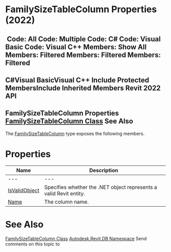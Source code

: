 # FamilySizeTableColumn Properties (2022)

﻿
 Code: All Code: Multiple Code: C# Code: Visual Basic Code: Visual C++  Members: Show All Members: Filtered Members: Filtered Members: Filtered   
---  
C#Visual BasicVisual C++
Include Protected MembersInclude Inherited Members
Revit 2022 API  
---  
FamilySizeTableColumn Properties  
[FamilySizeTableColumn Class](2442ffe1-07cf-3c1d-c4c1-033eb3bd681e.md "FamilySizeTableColumn Class") See Also  
---  
The [FamilySizeTableColumn](2442ffe1-07cf-3c1d-c4c1-033eb3bd681e.md "FamilySizeTableColumn Class") type exposes the following members.
# Properties
| Name | Description |
| --- | --- |
| --- | --- | --- |
| [IsValidObject](a7748cc1-ed8f-b982-75dd-e83de28b621a.md "IsValidObject Property") | Specifies whether the .NET object represents a valid Revit entity. |
| [Name](0404544a-1155-42a0-7d59-618a507746c9.md "Name Property") | The column name. |

# See Also
[FamilySizeTableColumn Class](2442ffe1-07cf-3c1d-c4c1-033eb3bd681e.md "FamilySizeTableColumn Class")
[Autodesk.Revit.DB Namespace](87546ba7-461b-c646-cbb1-2cb8f5bff8b2.md "Autodesk.Revit.DB Namespace")
Send comments on this topic to 
